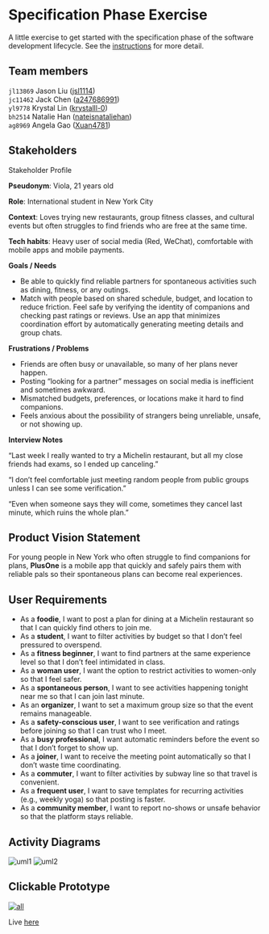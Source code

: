 # Specification Phase Exercise

A little exercise to get started with the specification phase of the software development lifecycle. See the [instructions](instructions.md) for more detail.

## Team members

`jl13869` Jason Liu ([jsl1114](https://github.com/jsl1114))  
`jc11462` Jack Chen ([a247686991](https://github.com/a247686991))  
`yl9778` Krystal Lin ([krystalll-0](https://github.com/krystalll-0))  
`bh2514` Natalie Han ([nateisnataliehan](https://github.com/nateisnataliehan))  
`ag8969` Angela Gao ([Xuan4781](https://github.com/Xuan4781))  

## Stakeholders

Stakeholder Profile

**Pseudonym**: Viola, 21 years old

**Role**: International student in New York City

**Context**: Loves trying new restaurants, group fitness classes, and cultural events but often struggles to find friends who are free at the same time.

**Tech habits**: Heavy user of social media (Red, WeChat), comfortable with mobile apps and mobile payments.

**Goals / Needs**
- Be able to quickly find reliable partners for spontaneous activities such as dining, fitness, or any outings.
- Match with people based on shared schedule, budget, and location to reduce friction.
Feel safe by verifying the identity of companions and checking past ratings or reviews.
Use an app that minimizes coordination effort by automatically generating meeting details and group chats.

**Frustrations / Problems**

- Friends are often busy or unavailable, so many of her plans never happen.
- Posting “looking for a partner” messages on social media is inefficient and sometimes awkward.
- Mismatched budgets, preferences, or locations make it hard to find companions.
- Feels anxious about the possibility of strangers being unreliable, unsafe, or not showing up.

**Interview Notes**

“Last week I really wanted to try a Michelin restaurant, but all my close friends had exams, so I ended up canceling.”

“I don’t feel comfortable just meeting random people from public groups unless I can see some verification.”

“Even when someone says they will come, sometimes they cancel last minute, which ruins the whole plan.”


## Product Vision Statement

For young people in New York who often struggle to find companions for plans, **PlusOne** is a mobile app that quickly and safely pairs them with reliable pals so their spontaneous plans can become real experiences.

## User Requirements

- As a **foodie**, I want to post a plan for dining at a Michelin restaurant so that I can quickly find others to join me.
- As a **student**, I want to filter activities by budget so that I don’t feel pressured to overspend.
- As a **fitness beginner**, I want to find partners at the same experience level so that I don’t feel intimidated in class.
- As a **woman user**, I want the option to restrict activities to women-only so that I feel safer.
- As a **spontaneous person**, I want to see activities happening tonight near me so that I can join last minute.
- As an **organizer**, I want to set a maximum group size so that the event remains manageable.
- As a **safety-conscious user**, I want to see verification and ratings before joining so that I can trust who I meet.
- As a **busy professional**, I want automatic reminders before the event so that I don’t forget to show up.
- As a **joiner**, I want to receive the meeting point automatically so that I don’t waste time coordinating.
- As a **commuter**, I want to filter activities by subway line so that travel is convenient.
- As a **frequent user**, I want to save templates for recurring activities (e.g., weekly yoga) so that posting is faster.
- As a **community member**, I want to report no-shows or unsafe behavior so that the platform stays reliable.

## Activity Diagrams
![uml1](uml1.png)
![uml2](uml2.png)

## Clickable Prototype

[![all](all.png)](https://www.figma.com/proto/uPbYvMBB8eeFcusUa9W46M/SWE-Group?node-id=1-46&t=sJfeGKN0lei3PDFN-1&scaling=scale-down&content-scaling=fixed&page-id=0%3A1&starting-point-node-id=1%3A46)

Live [here](https://www.figma.com/proto/uPbYvMBB8eeFcusUa9W46M/SWE-Group?node-id=1-46&t=sJfeGKN0lei3PDFN-1&scaling=scale-down&content-scaling=fixed&page-id=0%3A1&starting-point-node-id=1%3A46)
